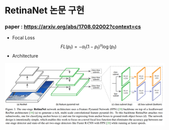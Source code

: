 # RetinaNet 논문 구현  
### paper : https://arxiv.org/abs/1708.02002?context=cs  
- Focal Loss  
$$FL\left(p_t\right)=-\alpha_t\left(1-p_t\right)^{\gamma}\log\left(p_t\right)$$  
- Architecture  
<img src = "https://github.com/Sangh0/Object-Detection/blob/main/RetinaNet/figure/figure3.PNG?raw=true">
